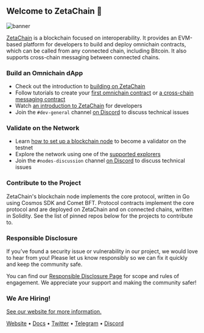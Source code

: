 ## Welcome to ZetaChain 👋

![banner](https://user-images.githubusercontent.com/332151/269221553-9a9cb995-3a3a-4370-9b3c-ca7b05c47313.jpg)

[ZetaChain](https://www.zetachain.com/) is a blockchain focused on
interoperability. It provides an EVM-based platform for developers to build and
deploy omnichain contracts, which can be called from any connected chain,
including Bitcoin. It also supports cross-chain messaging between connected
chains.

### Build an Omnichain dApp

- Check out the introduction to
  [building on ZetaChain](https://www.zetachain.com/docs/developers/overview/)
- Follow tutorials to create your
  [first omnichain contract](https://www.zetachain.com/docs/developers/tutorials/hello/)
  or
  [a cross-chain messaging contract](UPDATE_LINK)
- Watch
  [an introduction to ZetaChain](https://www.youtube.com/watch?v=_HDjDUDkdnQ)
  for developers
- Join the `#dev-general` channel [on Discord](https://discord.gg/zetachain) to
  discuss technical issues

### Validate on the Network

- Learn
  [how to set up a blockchain node](https://www.zetachain.com/docs/nodes/start-here/setup/)
  to become a validator on the testnet
- Explore the network using one of the
  [supported explorers](UPDATE_LINK)
- Join the `#nodes-discussion` channel
  [on Discord](https://discord.gg/zetachain) to discuss technical issues

### Contribute to the Project

ZetaChain's blockchain node implements the core protocol, written in Go using
Cosmos SDK and Comet BFT. Protocol contracts implement the core protocol and are
deployed on ZetaChain and on connected chains, written in Solidity. See the list
of pinned repos below for the projects to contribute to.

### Responsible Disclosure

If you’ve found a security issue or vulnerability in our project, we would love to hear from you! Please let us know responsibly so we can fix it quickly and keep the community safe.

You can find our [Responsible Disclosure Page](https://hackenproof.com/company/zetachain/programs) for scope and rules of engagement. We appreciate your support and making the community safer!

### We Are Hiring!

[See our website for more information.](https://www.zetachain.com/careers)

[Website](https://zetachain.com/) • 
[Docs](https://www.zetachain.com/docs/) •
[Twitter](https://twitter.com/zetablockchain) •
[Telegram](https://t.me/zetachainofficial) •
[Discord](https://discord.gg/zetachain)
